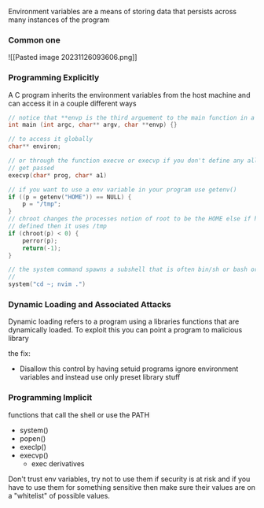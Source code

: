 Environment variables are a means of storing data that persists across many instances of the program

### Common one
![[Pasted image 20231126093606.png]]

### Programming Explicitly

A C program inherits the environment variables from the host machine and can access it in a couple different ways
```C
// notice that **envp is the third arguement to the main function in a C program
int main (int argc, char** argv, char **envp) {}

// to access it globally
char** environ;

// or through the function execve or execvp if you don't define any all of them
// get passed
execvp(char* prog, char* a1)

// if you want to use a env variable in your program use getenv()
if ((p = getenv("HOME")) == NULL) {
	p = "/tmp";
}
// chroot changes the processes notion of root to be the HOME else if home is
// defined then it uses /tmp
if (chroot(p) < 0) {
	perror(p);
	return(-1);
}

// the system command spawns a subshell that is often bin/sh or bash or zsh
// 
system("cd ~; nvim .")
```

### Dynamic Loading and Associated Attacks

Dynamic loading refers to a program using a libraries functions that are dynamically loaded.
To exploit this you can point a program to malicious library

the fix:
- Disallow this control by having setuid programs ignore environment variables and instead use only preset library stuff

### Programming Implicit

functions that call the shell or use the PATH
- system()
- popen()
- execlp()
- execvp()
	- exec derivatives

Don't trust env variables, try not to use them if security is at risk and if you have to use them for something sensitive then make sure their values are on a "whitelist" of possible values.

